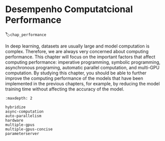 # Desempenho Computatcional Performance
:label:`chap_performance`

In deep learning, datasets are usually large and model computation is complex. Therefore, we are always very concerned about computing performance. This chapter will focus on the important factors that affect computing performance: imperative programming, symbolic programming, asynchronous programing, automatic parallel computation, and multi-GPU computation. By studying this chapter, you should be able to further improve the computing performance of the models that have been implemented in the previous chapters, for example, by reducing the model training time without affecting the accuracy of the model.

```toc
:maxdepth: 2

hybridize
async-computation
auto-parallelism
hardware
multiple-gpus
multiple-gpus-concise
parameterserver
```
<!--stackedit_data:
eyJoaXN0b3J5IjpbLTI1Mjk5NjAwN119
-->